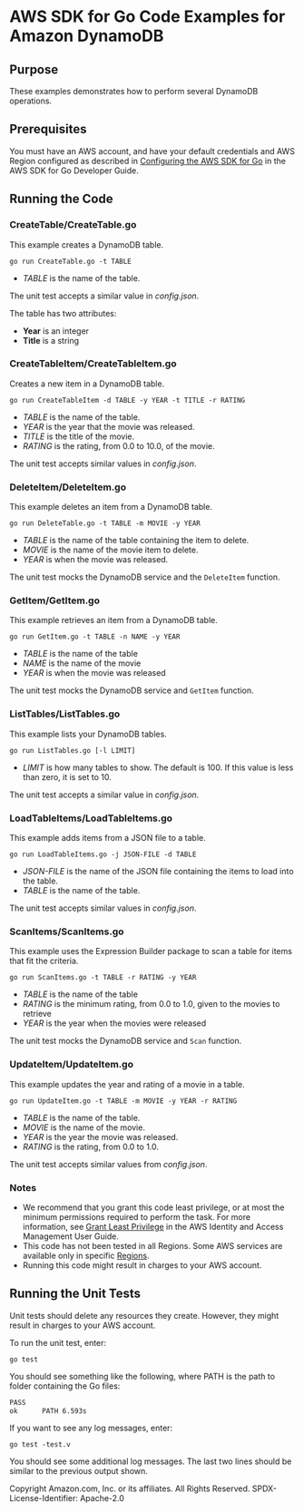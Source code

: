 # AWS SDK for Go Code Examples for Amazon DynamoDB

## Purpose

These examples demonstrates how to perform several DynamoDB operations.

## Prerequisites

You must have an AWS account, and have your default credentials and AWS Region
configured as described in
[Configuring the AWS SDK for Go](https://docs.aws.amazon.com/sdk-for-go/v1/developer-guide/configuring-sdk.html)
in the AWS SDK for Go Developer Guide.

## Running the Code

### CreateTable/CreateTable.go

This example creates a DynamoDB table.

`go run CreateTable.go -t TABLE`

- _TABLE_ is the name of the table.

The unit test accepts a similar value in _config.json_.

The table has two attributes:

- **Year** is an integer
- **Title** is a string

### CreateTableItem/CreateTableItem.go

Creates a new item in a DynamoDB table.

`go run CreateTableItem -d TABLE -y YEAR -t TITLE -r RATING`

- _TABLE_ is the name of the table.
- _YEAR_ is the year that the movie was released.
- _TITLE_ is the title of the movie.
- _RATING_ is the rating, from 0.0 to 10.0, of the movie.

The unit test accepts similar values in _config.json_.

### DeleteItem/DeleteItem.go

This example deletes an item from a DynamoDB table.

`go run DeleteTable.go -t TABLE -m MOVIE -y YEAR`

- _TABLE_ is the name of the table containing the item to delete.
- _MOVIE_ is the name of the movie item to delete.
- _YEAR_ is when the movie was released.

The unit test mocks the DynamoDB service and the `DeleteItem` function.

### GetItem/GetItem.go

This example retrieves an item from a DynamoDB table.

`go run GetItem.go -t TABLE -n NAME -y YEAR`

- _TABLE_ is the name of the table
- _NAME_ is the name of the movie
- _YEAR_ is when the movie was released

The unit test mocks the DynamoDB service and `GetItem` function.

### ListTables/ListTables.go

This example lists your DynamoDB tables.

`go run ListTables.go [-l LIMIT]`

- _LIMIT_ is how many tables to show.
  The default is 100.
  If this value is less than zero,
  it is set to 10.

The unit test accepts a similar value in _config.json_.

### LoadTableItems/LoadTableItems.go

This example adds items from a JSON file to a table.

`go run LoadTableItems.go -j JSON-FILE -d TABLE`

- _JSON-FILE_ is the name of the JSON file containing the items to load into the table.
- _TABLE_ is the name of the table.

The unit test accepts similar values in _config.json_.

### ScanItems/ScanItems.go

This example uses the Expression Builder package to scan a table for items that fit the criteria.

`go run ScanItems.go -t TABLE -r RATING -y YEAR`

- _TABLE_ is the name of the table
- _RATING_ is the minimum rating, from 0.0 to 1.0, given to the movies to retrieve
- _YEAR_ is the year when the movies were released

The unit test mocks the DynamoDB service and `Scan` function.

### UpdateItem/UpdateItem.go

This example updates the year and rating of a movie in a table.

`go run UpdateItem.go -t TABLE -m MOVIE -y YEAR -r RATING`

- _TABLE_ is the name of the table.
- _MOVIE_ is the name of the movie.
- _YEAR_ is the year the movie was released.
- _RATING_ is the rating, from 0.0 to 1.0.

The unit test accepts similar values from _config.json_.

### Notes

- We recommend that you grant this code least privilege,
  or at most the minimum permissions required to perform the task.
  For more information, see
  [Grant Least Privilege](https://docs.aws.amazon.com/IAM/latest/UserGuide/best-practices.html#grant-least-privilege)
  in the AWS Identity and Access Management User Guide.
- This code has not been tested in all Regions.
  Some AWS services are available only in specific
  [Regions](https://aws.amazon.com/about-aws/global-infrastructure/regional-product-services).
- Running this code might result in charges to your AWS account.

## Running the Unit Tests

Unit tests should delete any resources they create.
However, they might result in charges to your
AWS account.

To run the unit test, enter:

`go test`

You should see something like the following,
where PATH is the path to folder containing the Go files:

```sh
PASS
ok      PATH 6.593s
```

If you want to see any log messages, enter:

`go test -test.v`

You should see some additional log messages.
The last two lines should be similar to the previous output shown.

Copyright Amazon.com, Inc. or its affiliates. All Rights Reserved. SPDX-License-Identifier: Apache-2.0
